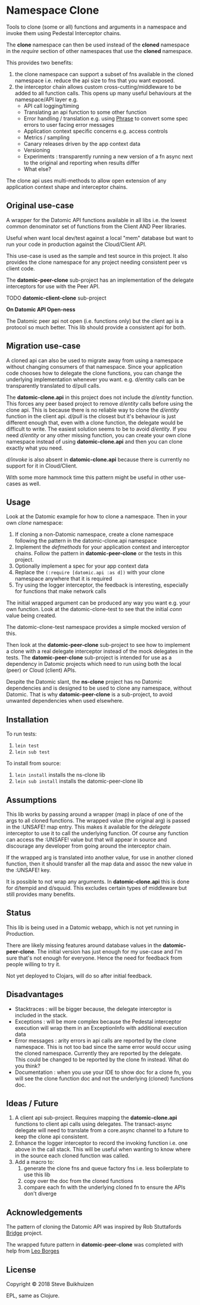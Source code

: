 # Namespace Clone

Tools to clone (some or all) functions and arguments in a namespace and invoke them using Pedestal Interceptor chains.

The **clone** namespace can then be used instead of the **cloned** namespace in the *require* section of other namespaces that use the **cloned** namespace.

This provides two benefits:

1. the clone namespace can support a subset of fns available in the cloned namespace i.e. reduce the api size to fns that you want exposed.
2. the interceptor chain allows custom cross-cutting/middleware to be added to all function calls.
This opens up many useful behaviours at the namespace/API layer e.g.
    * API call logging/timing
    * Translating an api function to some other function
    * Error handling / translation e.g. using [Phrase](https://github.com/alexanderkiel/phrase) to convert some spec errors to user facing error messages
    * Application context specific concerns e.g. access controls
    * Metrics / sampling
    * Canary releases driven by the app context data
    * Versioning
    * Experiments : transparently running a new version of a fn async next to the original and reporting when results differ
    * What else?

The clone api uses multi-methods to allow open extension of any application context shape and interceptor chains.

## Original use-case

A wrapper for the Datomic API functions available in all libs i.e. the lowest common denominator set of functions from the Client AND Peer libraries.

Useful when want local dev/test against a local "mem" database but want to run your code in production against the Cloud/Client API.

This use-case is used as the sample and test source in this project.
It also provides the clone namespace for any project needing consistent peer vs client code.

The **datomic-peer-clone** sub-project has an implementation of the delegate interceptors for use with the Peer API.

TODO **datomic-client-clone** sub-project

**On Datomic API Open-ness**

The Datomic peer api not open (i.e. functions only) but the client api is a protocol so much better.
This lib should provide a consistent api for both.

## Migration use-case

A cloned api can also be used to migrate away from using a namespace without changing consumers of that namespace.
Since your application code chooses how to delegate the clone functions, you can change the underlying implementation whenever you want.
e.g. d/entity calls can be transparently translated to d/pull calls.

The **datomic-clone.api** in this project does not include the *d/entity* function.
This forces any peer based project to remove *d/entity* calls before using the clone api.
This is because there is no reliable way to clone the *d/entity* function in the client api.
*d/pull* is the closest but it's behaviour is just different enough that, even with a clone function, the delegate would be difficult to write.
The easiest solution seems to be to avoid *d/entity*. If you need *d/entity* or any other missing function,
you can create your own clone namespace instead of using **datomic-clone.api** and then you can clone exactly what you need.

*d/invoke* is also absent in **datomic-clone.api** because there is currently no support for it in Cloud/Client.

With some more hammock time this pattern might be useful in other use-cases as well.

## Usage

Look at the Datomic example for how to clone a namespace. Then in your own *clone* namespace:

1. If cloning a non-Datomic namespace, create a clone namespace following the pattern in the datomic-clone.api namespace
2. Implement the *defmethods* for your application context and interceptor chains. Follow the pattern in **datomic-peer-clone** or the tests in this project.
3. Optionally implement a spec for your app context data
4. Replace the `(:require [datomic.api :as d])` with your clone namespace anywhere that it is required
5. Try using the logger interceptor, the feedback is interesting, especially for functions that make network calls

The initial wrapped argument can be produced any way you want e.g. your own function.
Look at the datomic-clone-test to see that the initial *conn* value being created.

The datomic-clone-test namespace provides a simple mocked version of this.

Then look at the **datomic-peer-clone** sub-project to see how to implement a clone with a real delegate interceptor instead of the mock delegates in the tests.
The **datomic-peer-clone** sub-project is intended for use as a dependency in Datomic projects which need to run using both the local (peer) or Cloud (client) APIs.

Despite the Datomic slant, the **ns-clone** project has no Datomic dependencies and is designed to be used to clone any namespace, without Datomic.
That is why **datomic-peer-clone** is a sub-project, to avoid unwanted dependencies when used elsewhere.

## Installation

To run tests:

1. `lein test`
2. `lein sub test`

To install from source:

1. `lein install` installs the ns-clone lib
2. `lein sub install` installs the datomic-peer-clone lib

## Assumptions

This lib works by passing around a wrapper (map) in place of one of the args to all cloned functions.
The wrapped value (the original arg) is passed in the :UNSAFE! map entry. This makes it available for the *delegate* interceptor to use it to call the underlying function.
Of course any function can access the :UNSAFE! value but that will appear in source and discourage any developer from going around the interceptor chain.

If the wrapped arg is translated into another value, for use in another cloned function, then it should transfer all the map data and assoc the new value in the :UNSAFE! key.

It is possible to not wrap any arguments. In **datomic-clone.api** this is done for d/tempid and d/squuid.
This excludes certain types of middleware but still provides many benefits.

## Status

This lib is being used in a Datomic webapp, which is not yet running in Production.

There are likely missing features around database values in the **datomic-peer-clone**.
The initial version has just enough for my use-case and I'm sure that's not enough for everyone.
Hence the need for feedback from people willing to try it.

Not yet deployed to Clojars, will do so after initial feedback.

## Disadvantages

* Stacktraces : will be bigger because, the delegate interceptor is included in the stack.
* Exceptions : will be more complex because the Pedestal interceptor execution will wrap them in an ExceptionInfo with additional execution data
* Error messages : arity errors in api calls are reported by the clone namespace. This is not too bad since the same error would occur using the cloned namespace.
Currently they are reported by the delegate. This could be changed to be reported by the clone fn instead. What do you think?
* Documentation : when you use your IDE to show doc for a clone fn, you will see the clone function doc and not the underlying (cloned) functions doc.

## Ideas / Future

1. A client api sub-project. Requires mapping the **datomic-clone.api** functions to client api calls using delegates.
The transact-async delegate will need to translate from a core.async channel to a future to keep the clone api consistent.
2. Enhance the logger interceptor to record the invoking function i.e. one above in the call stack.
This will be useful when wanting to know where in the source each cloned function was called.
3. Add a macro to:
    1. generate the clone fns and queue factory fns i.e. less boilerplate to use this lib
    2. copy over the doc from the cloned functions
    3. compare each fn with the underlying cloned fn to ensure the APIs don't diverge

## Acknowledgements

The pattern of cloning the Datomic API was inspired by Rob Stuttafords [Bridge](https://github.com/robert-stuttaford/bridge) project.

The wrapped future pattern in **datomic-peer-clone** was completed with help from [Leo Borges](https://twitter.com/leonardo_borges)

## License

Copyright © 2018 Steve Buikhuizen

EPL, same as Clojure.